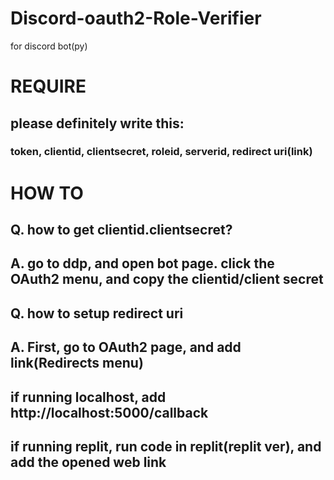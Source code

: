 # Discord-oauth2-Role-Verifier
for discord bot(py)

# REQUIRE
## please definitely write this:
### token, clientid, clientsecret, roleid, serverid, redirect uri(link)

# HOW TO
## Q. how to get clientid.clientsecret?
## A. go to ddp, and open bot page. click the OAuth2 menu, and copy the clientid/client secret

## Q. how to setup redirect uri
## A. First, go to OAuth2 page, and add link(Redirects menu)
## if running localhost, add http://localhost:5000/callback
## if running replit, run code in replit(replit ver), and add the opened web link
